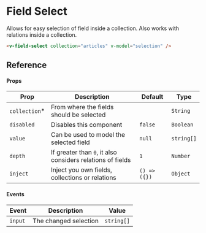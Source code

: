 # Field Select

Allows for easy selection of field inside a collection. Also works with relations inside a collection.

```html
<v-field-select collection="articles" v-model="selection" />
```

## Reference

#### Props

| Prop           | Description                                                | Default      | Type       |
| -------------- | ---------------------------------------------------------- | ------------ | ---------- |
| `collection`\* | From where the fields should be selected                   |              | `String`   |
| `disabled`     | Disables this component                                    | `false`      | `Boolean`  |
| `value`        | Can be used to model the selected field                    | `null`       | `string[]` |
| `depth`        | If greater than `0`, it also considers relations of fields | `1`          | `Number`   |
| `inject`       | Inject you own fields, collections or relations            | `() => ({})` | `Object`   |

#### Events

| Event   | Description           | Value      |
| ------- | --------------------- | ---------- |
| `input` | The changed selection | `string[]` |
